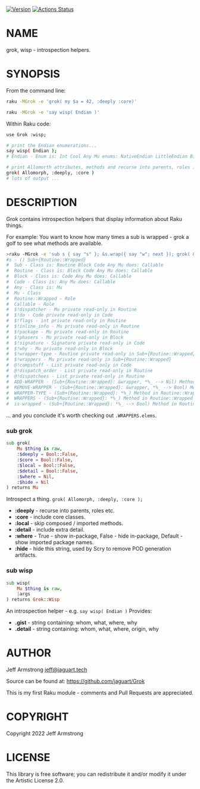 [![Version](https://raku.land/zef:jaguart/Grok/badges/version)](https://raku.land/zef:jaguart) [![Actions Status](https://github.com/jaguart/Grok/actions/workflows/test.yml/badge.svg)](https://github.com/jaguart/Grok/actions)

NAME
====

grok, wisp - introspection helpers.

SYNOPSIS
========

From the command line:

```bash
raku -MGrok -e 'grok( my $a = 42, :deeply :core)'

raku -MGrok -e 'say wisp( Endian )'
```

Within Raku code:

```bash
use Grok :wisp;

# print the Endian enumerations...
say wisp( Endian );
# Endian - Enum is: Int Cool Any Mu enums: NativeEndian LittleEndian BigEndian

# print Allomorth attributes, methods and recurse into parents, roles including ::CORE types
grok( Allomorph, :deeply, :core )
# lots of output ...
```

DESCRIPTION
===========

Grok contains introspection helpers that display information about Raku things.

For example: You want to know how many times a sub is wrapped - grok a golf to see what methods are available.

```bash
>raku -MGrok -e 'sub s { say "s" }; &s.wrap({ say "w"; next }); grok( &s );'
#s - () Sub+{Routine::Wrapped}
#  Sub - Class is: Routine Block Code Any Mu does: Callable
#  Routine - Class is: Block Code Any Mu does: Callable
#  Block - Class is: Code Any Mu does: Callable
#  Code - Class is: Any Mu does: Callable
#  Any - Class is: Mu
#  Mu - Class
#  Routine::Wrapped - Role
#  Callable - Role
#  $!dispatcher - Mu private read-only in Routine
#  $!do - Code private read-only in Code
#  $!flags - int private read-only in Routine
#  $!inline_info - Mu private read-only in Routine
#  $!package - Mu private read-only in Routine
#  $!phasers - Mu private read-only in Block
#  $!signature - Signature private read-only in Code
#  $!why - Mu private read-only in Block
#  $!wrapper-type - Routine private read-only in Sub+{Routine::Wrapped}
#  $!wrappers - Mu private read-only in Sub+{Routine::Wrapped}
#  @!compstuff - List private read-only in Code
#  @!dispatch_order - List private read-only in Routine
#  @!dispatchees - List private read-only in Routine
#  ADD-WRAPPER - (Sub+{Routine::Wrapped}: &wrapper, *%_ --> Nil) Method in Routine::Wrapped
#  REMOVE-WRAPPER - (Sub+{Routine::Wrapped}: &wrapper, *%_ --> Bool) Method in Routine::Wrapped
#  WRAPPER-TYPE - (Sub+{Routine::Wrapped}: *%_) Method in Routine::Wrapped
#  WRAPPERS - (Sub+{Routine::Wrapped}: *%_) Method in Routine::Wrapped
#  is-wrapped - (Sub+{Routine::Wrapped}: *%_ --> Bool) Method in Routine::Wrapped
```

... and you conclude it's worth checking out `.WRAPPERS.elems`.

### sub grok

```raku
sub grok(
    Mu $thing is raw,
    :$deeply = Bool::False,
    :$core = Bool::False,
    :$local = Bool::False,
    :$detail = Bool::False,
    :$where = Nil,
    :$hide = Nil
) returns Mu
```

Introspect a thing. `` grok( Allomorph, :deeply, :core ); ``
- **:deeply**  - recurse into parents, roles etc.
- **:core**    - include core classes.
- **:local**   - skip composed / imported methods.
- **:detail**  - include extra detail.
- **:where**   - True - show in-package, False - hide in-package, Default - show imported package names.
- **:hide**    - hide this string, used by Scry to remove POD generation artifacts.

### sub wisp

```raku
sub wisp(
    Mu $thing is raw,
    |args
) returns Grok::Wisp
```

An introspection helper - e.g. `` say wisp( Endian ) ``
Provides:
- **.gist**    - string containing: whom, what, where, why
- **.detail** - string containing: whom, what, where, origin, why

AUTHOR
======

Jeff Armstrong <jeff@jaguart.tech>

Source can be found at: https://github.com/jaguart/Grok

This is my first Raku module - comments and Pull Requests are appreciated.

COPYRIGHT
=========

Copyright 2022 Jeff Armstrong

LICENSE
=======

This library is free software; you can redistribute it and/or modify it under the Artistic License 2.0.

